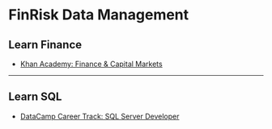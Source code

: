 # FinRisk Data Management
## Learn Finance
- [Khan Academy: Finance & Capital Markets](https://www.khanacademy.org/economics-finance-domain/core-finance)
---
## Learn SQL
- [DataCamp Career Track: SQL Server Developer](https://www.datacamp.com/tracks/sql-server-developer)
